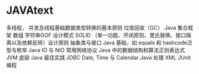 # JAVAtext
多线程，
并发及线程基础数据类型转换的基本原则
垃圾回收（GC）
Java 集合框架
数组
字符串GOF 设计模式
SOLID （单一功能、开闭原则、里氏替换、接口隔离以及依赖反转）设计原则
抽象类与接口
Java 基础，如 equals 和 hashcode泛型与枚举
Java IO 与 NIO
常用网络协议
Java 中的数据结构和算法正则表达式
JVM 底层
Java 最佳实践
JDBC
Date, Time 与 Calendar
Java 处理 XML
JUnit编程

